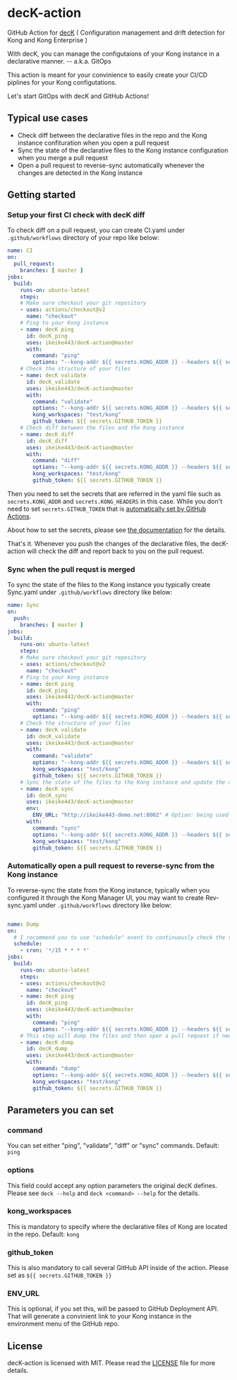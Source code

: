 # decK-action
GitHub Action for [decK](https://deck.yolo42.com/) ( Configuration management and drift detection for Kong and Kong Enterprise ) 

With decK, you can manage the configutaions of your Kong instance in a declarative manner.  -- a.k.a. GitOps 

This action is meant for your convinience to easily create your CI/CD piplines for your Kong configutations.

Let's start GitOps with decK and GitHub Actions!

## Typical use cases

- Check diff between the declarative files in the repo and the Kong instance confituration when you open a pull request
- Sync the state of the declarative files to the Kong instance configuration when you merge a pull request
- Open a pull request to reverse-sync automatically whenever the changes are detected in the Kong instance


## Getting started
### Setup your first CI check with decK diff
To check diff on a pull request, you can create CI.yaml under `.github/workflows` directory of your repo like below:
```yaml
name: CI
on:
  pull_request:
    branches: [ master ]
jobs:
  build:
    runs-on: ubuntu-latest
    steps:
    # Make sure checkout your git repository
    - uses: actions/checkout@v2
      name: "checkout"
    # Ping to your Kong instance
    - name: decK ping
      id: decK_ping
      uses: ikeike443/decK-action@master
      with:
        command: "ping"
        options: "--kong-addr ${{ secrets.KONG_ADDR }} --headers ${{ secrets.KONG_HEADERS }}"  # This option can be ommited.  But if you want to use this you need to set the secrets in your repo settings to make it work
    # Check the structure of your files
    - name: decK validate
      id: decK_validate
      uses: ikeike443/decK-action@master 
      with:
        command: "validate"
        options: "--kong-addr ${{ secrets.KONG_ADDR }} --headers ${{ secrets.KONG_HEADERS }}" 
        kong_workspaces: "test/kong"
        github_token: ${{ secrets.GITHUB_TOKEN }}
    # Check diff between the files and the Kong instance
    - name: decK diff
      id: decK_diff
      uses: ikeike443/decK-action@master
      with:
        command: "diff"
        options: "--kong-addr ${{ secrets.KONG_ADDR }} --headers ${{ secrets.KONG_HEADERS }}" 
        kong_workspaces: "test/kong"
        github_token: ${{ secrets.GITHUB_TOKEN }}
```

Then you need to set the secrets that are referred in the yaml file such as `secrets.KONG_ADDR` and `secrets.KONG_HEADERS` in this case. While you don't need to set `secrets.GITHUB_TOKEN` that is [automatically set by GitHub Actions](https://help.github.com/en/actions/configuring-and-managing-workflows/authenticating-with-the-github_token#about-the-github_token-secret). 

About how to set the secrets, please see [the documentation](https://help.github.com/en/actions/configuring-and-managing-workflows/creating-and-storing-encrypted-secrets) for the details.

That's it.  Whenever you push the changes of the declarative files, the decK-action will check the diff and report back to you on the pull request.

### Sync when the pull requst is merged
To sync the state of the files to the Kong instance you typically create Sync.yaml under `.github/workflows` directory like below:

```yaml
name: Sync
on:
  push:
    branches: [ master ]
jobs:
  build:
    runs-on: ubuntu-latest
    steps:
    # Make sure checkout your git repository
    - uses: actions/checkout@v2
      name: "checkout"
    # Ping to your Kong instance
    - name: decK ping
      id: decK_ping
      uses: ikeike443/decK-action@master
      with:
        command: "ping"
        options: "--kong-addr ${{ secrets.KONG_ADDR }} --headers ${{ secrets.KONG_HEADERS }}"
    # Check the structure of your files 
    - name: decK validate
      id: decK_validate
      uses: ikeike443/decK-action@master
      with:
        command: "validate"
        options: "--kong-addr ${{ secrets.KONG_ADDR }} --headers ${{ secrets.KONG_HEADERS }}" 
        kong_workspaces: "test/kong"
        github_token: ${{ secrets.GITHUB_TOKEN }}
    # Sync the state of the files to the Kong instance and update the deployment status in your repo by GitHub Deployment API
    - name: decK sync
      id: decK_sync
      uses: ikeike443/decK-action@master
      env:
        ENV_URL: "http://ikeike443-demo.net:8002" # Option: being used in the deployment status
      with:
        command: "sync"
        options: "--kong-addr ${{ secrets.KONG_ADDR }} --headers ${{ secrets.KONG_HEADERS }}" 
        kong_workspaces: "test/kong"
        github_token: ${{ secrets.GITHUB_TOKEN }}
```

### Automatically open a pull request to reverse-sync from the Kong instance 
To reverse-sync the state from the Kong instance, typically when you configured it through the Kong Manager UI, you may want to create Rev-sync.yaml under `.github/workflows` directory like below:

```yaml

name: Dump
on:
  # I recommend you to use "schedule" event to continuously check the state of the Kong instance
  schedule:
    - cron: '*/15 * * * *'
jobs:
  build:
    runs-on: ubuntu-latest
    steps:
    - uses: actions/checkout@v2
      name: "checkout"
    - name: decK ping
      id: decK_ping
      uses: ikeike443/decK-action@master
      with:
        command: "ping"
        options: "--kong-addr ${{ secrets.KONG_ADDR }} --headers ${{ secrets.KONG_HEADERS }}"
    # This step will dump the files and then open a pull request if needed
    - name: decK dump
      id: decK_dump
      uses: ikeike443/decK-action@master
      with:
        command: "dump"
        options: "--kong-addr ${{ secrets.KONG_ADDR }} --headers ${{ secrets.KONG_HEADERS }} --all-workspaces" 
        kong_workspaces: "test/kong"
        github_token: ${{ secrets.GITHUB_TOKEN }}
```

## Parameters you can set

### command
You can set either "ping", "validate", "diff" or "sync" commands.  Default: `ping`

### options
This field could accept any option parameters the original decK defines.  Please see `deck --help` and `deck <command> --help` for the details.

### kong_workspaces
This is mandatory to specify where the declarative files of Kong are located in the repo.  Default: `kong`

### github_token
This is also mandatory to call several GitHub API inside of the action.  Please set as `${{ secrets.GITHUB_TOKEN }}`

### ENV_URL
This is optional, if you set this, will be passed to GitHub Deployment API.  That will generate a convinient link to your Kong instance in the environment menu of the GitHub repo. 

## License

decK-action is licensed with MIT.
Please read the [LICENSE](LICENSE) file for more details.